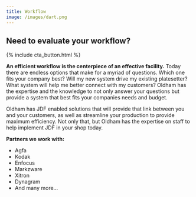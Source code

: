 ```yaml
---
title: Workflow
image: /images/dart.png
---
```

## Need to evaluate your workflow?
{% include cta_button.html %}
<!-- split -->
**An efficient workflow is the centerpiece of an effective facility.** Today there are endless options that make for a myriad of questions. Which one fits your company best? Will my new system drive my existing platesetter? What system will help me better connect with my customers? Oldham has the expertise and the knowledge to not only answer your questions but provide a system that best fits your companies needs and budget.


Oldham has JDF enabled solutions that will provide that link between you and your customers, as well as streamline your production to provide maximum efficiency. Not only that, but Oldham has the expertise on staff to help implement JDF in your shop today.

**Partners we work with:**
 - Agfa
 - Kodak
 - Enfocus
 - Markzware
 - Xitron
 - Dynagram
 - And many more…
